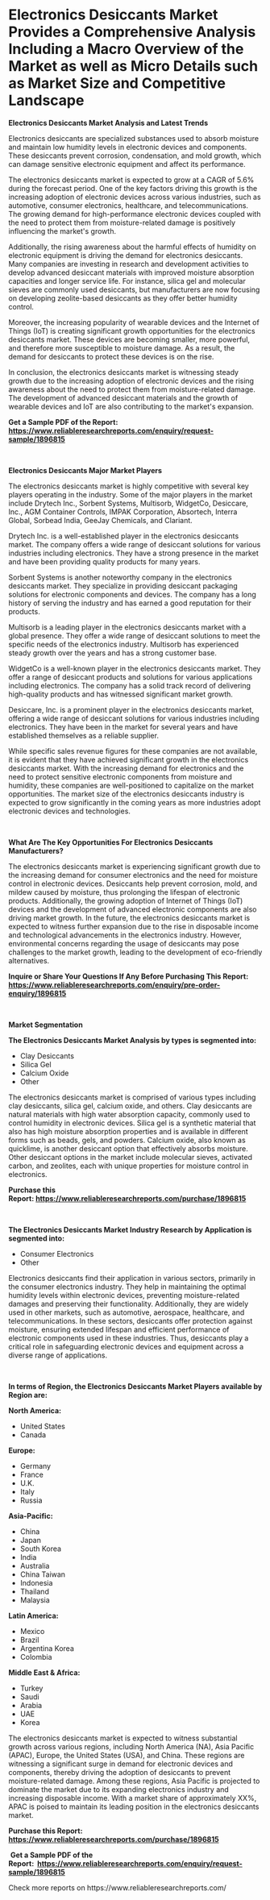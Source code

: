 <p><h1>Electronics Desiccants Market Provides a Comprehensive Analysis Including a Macro Overview of the Market as well as Micro Details such as Market Size and Competitive Landscape</h1></p><p><strong>Electronics Desiccants Market Analysis and Latest Trends</strong></p>
<p><p>Electronics desiccants are specialized substances used to absorb moisture and maintain low humidity levels in electronic devices and components. These desiccants prevent corrosion, condensation, and mold growth, which can damage sensitive electronic equipment and affect its performance.</p><p>The electronics desiccants market is expected to grow at a CAGR of 5.6% during the forecast period. One of the key factors driving this growth is the increasing adoption of electronic devices across various industries, such as automotive, consumer electronics, healthcare, and telecommunications. The growing demand for high-performance electronic devices coupled with the need to protect them from moisture-related damage is positively influencing the market's growth.</p><p>Additionally, the rising awareness about the harmful effects of humidity on electronic equipment is driving the demand for electronics desiccants. Many companies are investing in research and development activities to develop advanced desiccant materials with improved moisture absorption capacities and longer service life. For instance, silica gel and molecular sieves are commonly used desiccants, but manufacturers are now focusing on developing zeolite-based desiccants as they offer better humidity control.</p><p>Moreover, the increasing popularity of wearable devices and the Internet of Things (IoT) is creating significant growth opportunities for the electronics desiccants market. These devices are becoming smaller, more powerful, and therefore more susceptible to moisture damage. As a result, the demand for desiccants to protect these devices is on the rise.</p><p>In conclusion, the electronics desiccants market is witnessing steady growth due to the increasing adoption of electronic devices and the rising awareness about the need to protect them from moisture-related damage. The development of advanced desiccant materials and the growth of wearable devices and IoT are also contributing to the market's expansion.</p></p>
<p><strong>Get a Sample PDF of the Report:&nbsp; <a href="https://www.reliableresearchreports.com/enquiry/request-sample/1896815">https://www.reliableresearchreports.com/enquiry/request-sample/1896815</a></strong></p>
<p>&nbsp;</p>
<p><strong>Electronics Desiccants Major Market Players</strong></p>
<p><p>The electronics desiccants market is highly competitive with several key players operating in the industry. Some of the major players in the market include Drytech Inc., Sorbent Systems, Multisorb, WidgetCo, Desiccare, Inc., AGM Container Controls, IMPAK Corporation, Absortech, Interra Global, Sorbead India, GeeJay Chemicals, and Clariant.</p><p>Drytech Inc. is a well-established player in the electronics desiccants market. The company offers a wide range of desiccant solutions for various industries including electronics. They have a strong presence in the market and have been providing quality products for many years.</p><p>Sorbent Systems is another noteworthy company in the electronics desiccants market. They specialize in providing desiccant packaging solutions for electronic components and devices. The company has a long history of serving the industry and has earned a good reputation for their products.</p><p>Multisorb is a leading player in the electronics desiccants market with a global presence. They offer a wide range of desiccant solutions to meet the specific needs of the electronics industry. Multisorb has experienced steady growth over the years and has a strong customer base.</p><p>WidgetCo is a well-known player in the electronics desiccants market. They offer a range of desiccant products and solutions for various applications including electronics. The company has a solid track record of delivering high-quality products and has witnessed significant market growth.</p><p>Desiccare, Inc. is a prominent player in the electronics desiccants market, offering a wide range of desiccant solutions for various industries including electronics. They have been in the market for several years and have established themselves as a reliable supplier.</p><p>While specific sales revenue figures for these companies are not available, it is evident that they have achieved significant growth in the electronics desiccants market. With the increasing demand for electronics and the need to protect sensitive electronic components from moisture and humidity, these companies are well-positioned to capitalize on the market opportunities. The market size of the electronics desiccants industry is expected to grow significantly in the coming years as more industries adopt electronic devices and technologies.</p></p>
<p>&nbsp;</p>
<p><strong>What Are The Key Opportunities For Electronics Desiccants Manufacturers?</strong></p>
<p><p>The electronics desiccants market is experiencing significant growth due to the increasing demand for consumer electronics and the need for moisture control in electronic devices. Desiccants help prevent corrosion, mold, and mildew caused by moisture, thus prolonging the lifespan of electronic products. Additionally, the growing adoption of Internet of Things (IoT) devices and the development of advanced electronic components are also driving market growth. In the future, the electronics desiccants market is expected to witness further expansion due to the rise in disposable income and technological advancements in the electronics industry. However, environmental concerns regarding the usage of desiccants may pose challenges to the market growth, leading to the development of eco-friendly alternatives.</p></p>
<p><strong>Inquire or Share Your Questions If Any Before Purchasing This Report: <a href="https://www.reliableresearchreports.com/enquiry/pre-order-enquiry/1896815">https://www.reliableresearchreports.com/enquiry/pre-order-enquiry/1896815</a></strong></p>
<p>&nbsp;</p>
<p><strong>Market Segmentation</strong></p>
<p><strong>The Electronics Desiccants Market Analysis by types is segmented into:</strong></p>
<p><ul><li>Clay Desiccants</li><li>Silica Gel</li><li>Calcium Oxide</li><li>Other</li></ul></p>
<p><p>The electronics desiccants market is comprised of various types including clay desiccants, silica gel, calcium oxide, and others. Clay desiccants are natural materials with high water absorption capacity, commonly used to control humidity in electronic devices. Silica gel is a synthetic material that also has high moisture absorption properties and is available in different forms such as beads, gels, and powders. Calcium oxide, also known as quicklime, is another desiccant option that effectively absorbs moisture. Other desiccant options in the market include molecular sieves, activated carbon, and zeolites, each with unique properties for moisture control in electronics.</p></p>
<p><strong>Purchase this Report:&nbsp;<a href="https://www.reliableresearchreports.com/purchase/1896815">https://www.reliableresearchreports.com/purchase/1896815</a></strong></p>
<p>&nbsp;</p>
<p><strong>The Electronics Desiccants Market Industry Research by Application is segmented into:</strong></p>
<p><ul><li>Consumer Electronics</li><li>Other</li></ul></p>
<p><p>Electronics desiccants find their application in various sectors, primarily in the consumer electronics industry. They help in maintaining the optimal humidity levels within electronic devices, preventing moisture-related damages and preserving their functionality. Additionally, they are widely used in other markets, such as automotive, aerospace, healthcare, and telecommunications. In these sectors, desiccants offer protection against moisture, ensuring extended lifespan and efficient performance of electronic components used in these industries. Thus, desiccants play a critical role in safeguarding electronic devices and equipment across a diverse range of applications.</p></p>
<p>&nbsp;</p>
<p><strong>In terms of Region, the Electronics Desiccants Market Players available by Region are:</strong></p>
<p>
    <p> <strong> North America: </strong>
        <ul>
            <li>United States</li>
            <li>Canada</li>
        </ul>
        </p> 
    <p> <strong> Europe: </strong>
        <ul>
            <li>Germany</li>
            <li>France</li>
            <li>U.K.</li>
            <li>Italy</li>
            <li>Russia</li>
        </ul>
        </p> 
    <p> <strong> Asia-Pacific: </strong>
        <ul>
            <li>China</li>
            <li>Japan</li>
            <li>South Korea</li>
            <li>India</li>
            <li>Australia</li>
            <li>China Taiwan</li>
            <li>Indonesia</li>
            <li>Thailand</li>
            <li>Malaysia</li>
        </ul>
        </p> 
    <p> <strong> Latin America: </strong>
        <ul>
            <li>Mexico</li>
            <li>Brazil</li>
            <li>Argentina Korea</li>
            <li>Colombia</li>
        </ul>
        </p> 
    <p> <strong> Middle East & Africa: </strong>
        <ul>
            <li>Turkey</li>
            <li>Saudi</li>
            <li>Arabia</li>
            <li>UAE</li>
            <li>Korea</li>
        </ul>
    </p>
    </p>
<p><p>The electronics desiccants market is expected to witness substantial growth across various regions, including North America (NA), Asia Pacific (APAC), Europe, the United States (USA), and China. These regions are witnessing a significant surge in demand for electronic devices and components, thereby driving the adoption of desiccants to prevent moisture-related damage. Among these regions, Asia Pacific is projected to dominate the market due to its expanding electronics industry and increasing disposable income. With a market share of approximately XX%, APAC is poised to maintain its leading position in the electronics desiccants market.</p></p>
<p><strong>Purchase this Report: <a href="https://www.reliableresearchreports.com/purchase/1896815">https://www.reliableresearchreports.com/purchase/1896815</a></strong></p>
<p>&nbsp;<strong>Get a Sample PDF of the Report:&nbsp;&nbsp;<a href="https://www.reliableresearchreports.com/enquiry/request-sample/1896815">https://www.reliableresearchreports.com/enquiry/request-sample/1896815</a></strong></p>
<p><strong></strong></p>
<p>Check more reports on https://www.reliableresearchreports.com/</p>